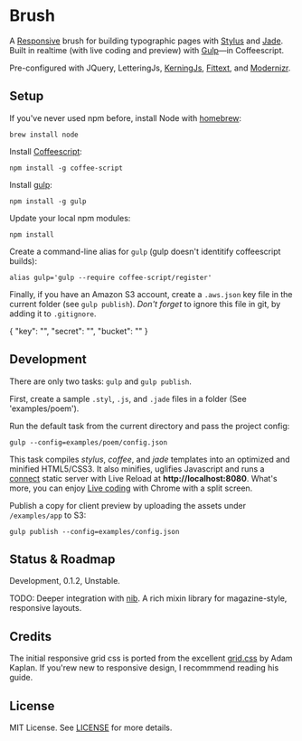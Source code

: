 # Brush

A [Responsive](http://www.adamkaplan.me/grid/) brush for building typographic pages with [Stylus](http://learnboost.github.io/stylus/) and [Jade](http://jade-lang.com). Built in realtime (with live coding and preview) with [Gulp](http://gulpjs.com)&mdash;in Coffeescript.

Pre-configured with JQuery, LetteringJs, [KerningJs](http://kerningjs.com/), [Fittext](http://fittextjs.com/), and [Modernizr](http://modernizr.com/).

## Setup

If you've never used npm before, install Node with [homebrew](http://brew.sh/):

    brew install node

Install [Coffeescript](http://gulpjs.com):

    npm install -g coffee-script

Install [gulp](http://gulpjs.com):

    npm install -g gulp

Update your local npm modules:

    npm install

Create a command-line alias for `gulp` (gulp doesn't identitify coffeescript builds):

    alias gulp='gulp --require coffee-script/register'

Finally, if you have an Amazon S3 account, create a `.aws.json` key file in the current folder (see `gulp publish`). *Don't forget* to ignore this file in git, by adding it to `.gitignore`.

  {
    "key": "",
    "secret": "",
    "bucket": ""
  }

## Development

There are only two tasks: `gulp` and `gulp publish`.

First, create a sample `.styl`, `.js`, and `.jade` files in a folder (See 'examples/poem').

Run the default task from the current directory and pass the project config:

    gulp --config=examples/poem/config.json

This task compiles _stylus_, _coffee_, and _jade_ templates into an optimized and minified HTML5/CSS3. It also minifies, uglifies Javascript and runs a [connect](https://github.com/intesso/connect-livereload) static server with Live Reload at **http://localhost:8080**. What's more, you can enjoy [Live coding](https://chrome.google.com/webstore/detail/livereload/jnihajbhpnppcggbcgedagnkighmdlei) with Chrome with a split screen.

Publish a copy for client preview by uploading the assets under `/examples/app` to S3:

    gulp publish --config=examples/config.json

## Status & Roadmap

Development, 0.1.2, Unstable.

TODO: Deeper integration with [nib](http://visionmedia.github.io/nib/). A rich mixin library for magazine-style, responsive layouts.

## Credits

The initial responsive grid css is ported from the excellent [grid.css](http://www.adamkaplan.me/grid/) by Adam Kaplan. If you'rew new to responsive design, I recommmend reading his guide.

## License

MIT License. See [LICENSE](/LICENSE) for more details.
